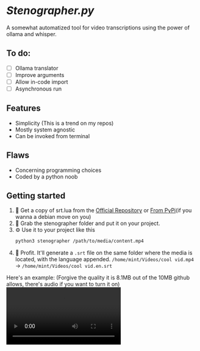 # *Stenographer.py*
A somewhat automatized tool for video transcriptions using the power of ollama and whisper.

## To do:
- [ ] Ollama translator
- [ ] Improve arguments
- [ ] Allow in-code import
- [ ] Asynchronous run

## Features
- Simplicity (This is a trend on my repos)
- Mostly system agnostic
- Can be invoked from terminal

## Flaws
- Concerning programming choices
- Coded by a python noob

## Getting started
1. 📡 Get a copy of srt.lua from the [Official Repository](https://github.com/alejandro-alzate/stenographer.py) or [From PyPi](https://pypi.org/project/whisper-stenographer/)(if you wanna a debian move on you)
2. 💾 Grab the stenographer folder and put it on your project.
3. ⚙ Use it to your project like this
	```bash
	python3 stenographer /path/to/media/content.mp4
	```
4. 💎 Profit.
It'll generate a `.srt` file on the same folder where the media is located, with the language appended.
`/home/mint/Videos/cool vid.mp4` → `/home/mint/Videos/cool vid.en.srt`

Here's an example:
(Forgive the quality it is 8.1MB out of the 10MB github allows, there's audio if you want to turn it on)
<video src="https://github.com/user-attachments/assets/60023607-3d5e-4af7-8eed-556bbb945a7d">


